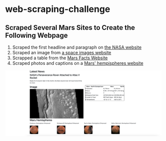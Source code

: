 # web-scraping-challenge

## Scraped Several Mars Sites to Create the Following Webpage

1. Scraped the first headline and paragraph on [the NASA website](https://redplanetscience.com/)
2. Scraped an image from [a space images website](https://spaceimages-mars.com/)
3. Scrapped a table from the [Mars Facts Website](https://galaxyfacts-mars.com/)
4. Scraped photos and captions on a [Mars' hempispheres website](https://marshemispheres.com/)

![img](https://github.com/habrasek/web-scraping-challenge/blob/9af761dfcbf919a2c70eda06de10eb7e36e20b93/improved_screenshot)

